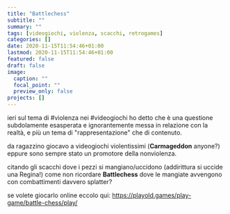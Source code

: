 ```yaml
---
title: "Battlechess"
subtitle: ""
summary: ""
tags: [videogiochi, violenza, scacchi, retrogames]
categories: []
date: 2020-11-15T11:54:46+01:00
lastmod: 2020-11-15T11:54:46+01:00
featured: false
draft: false
image:
  caption: ""
  focal_point: ""
  preview_only: false
projects: []
---
```


ieri sul tema di #violenza nei #videogiochi ho detto che è una questione subdolamente esasperata e ignorantemente messa in relazione con la realtà, e più un tema di "rappresentazione" che di contenuto.

da ragazzino giocavo a videogiochi violentissimi (**Carmageddon** anyone?) eppure sono sempre stato un promotore della nonviolenza.

citando gli scacchi dove i pezzi si mangiano/uccidono (addirittura si uccide una Regina!) come non ricordare **Battlechess** dove le mangiate avvengono con combattimenti davvero splatter?

se volete giocarlo online eccolo qui: <https://playold.games/play-game/battle-chess/play/>


